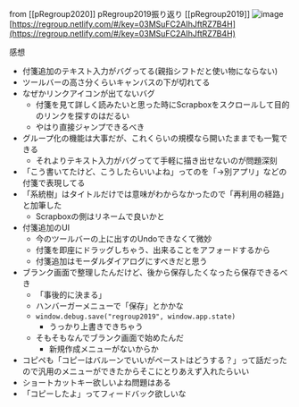 
from [[pRegroup2020]]
pRegroup2019振り返り
[[pRegroup2019]]
![image](https://gyazo.com/6721977ff69e640eb795e6c6c86603e6/thumb/1000)
[https://regroup.netlify.com/#/key=03MSuFC2AIhJftRZ7B4H](https://regroup.netlify.com/#/key=03MSuFC2AIhJftRZ7B4H)

感想
- 付箋追加のテキスト入力がバグってる(親指シフトだと使い物にならない)
- ツールバーの高さ分くらいキャンバスの下が切れてる
- なぜかリンクアイコンが出てないバグ
    - 付箋を見て詳しく読みたいと思った時にScrapboxをスクロールして目的のリンクを探すのはだるい
    - やはり直接ジャンプできるべき
- グループ化の機能は大事だが、これくらいの規模なら開いたままでも一覧できる
    - それよりテキスト入力がバグってて手軽に描き出せないのが問題深刻
- 「こう書いてたけど、こうしたらいいよね」ってのを「→別アプリ」などの付箋で表現してる
- 「系統樹」はタイトルだけでは意味がわからなかったので「再利用の経路」と加筆した
    - Scrapboxの側はリネームで良いかと
- 付箋追加のUI
    - 今のツールバーの上に出すのUndoできなくて微妙
    - 付箋を即座にドラッグしちゃう、出来ることをアフォードするから
    - 付箋追加はモーダルダイアログにすべきだと思う
- ブランク画面で整理したんだけど、後から保存したくなったら保存できるべき
    - 「事後的に決まる」
    - ハンバーガーメニューで「保存」とかかな
    - `window.debug.save("regroup2019", window.app.state)`
        - うっかり上書きできちゃう
    - そもそもなんでブランク画面で始めたんだ
        - 新規作成メニューがないからか
- コピペも「コピーはバルーンでいいがペーストはどうする？」って話だったので汎用のメニューができたからそこにとりあえず入れたらいい
- ショートカットキー欲しいよね問題はある
- 「コピーしたよ」ってフィードバック欲しいな

